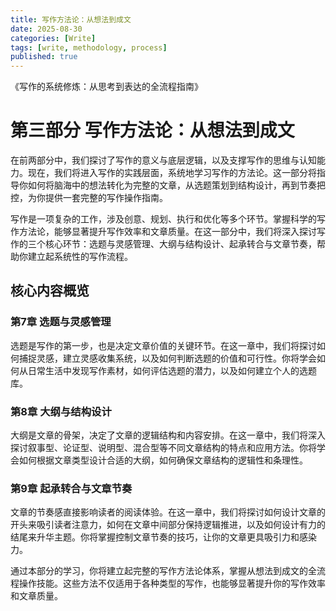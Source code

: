 ```yaml
---
title: 写作方法论：从想法到成文
date: 2025-08-30
categories: [Write]
tags: [write, methodology, process]
published: true
---
```


《写作的系统修炼：从思考到表达的全流程指南》

# 第三部分 写作方法论：从想法到成文

在前两部分中，我们探讨了写作的意义与底层逻辑，以及支撑写作的思维与认知能力。现在，我们将进入写作的实践层面，系统地学习写作的方法论。这一部分将指导你如何将脑海中的想法转化为完整的文章，从选题策划到结构设计，再到节奏把控，为你提供一套完整的写作操作指南。

写作是一项复杂的工作，涉及创意、规划、执行和优化等多个环节。掌握科学的写作方法论，能够显著提升写作效率和文章质量。在这一部分中，我们将深入探讨写作的三个核心环节：选题与灵感管理、大纲与结构设计、起承转合与文章节奏，帮助你建立起系统性的写作流程。

## 核心内容概览

### 第7章 选题与灵感管理

选题是写作的第一步，也是决定文章价值的关键环节。在这一章中，我们将探讨如何捕捉灵感，建立灵感收集系统，以及如何判断选题的价值和可行性。你将学会如何从日常生活中发现写作素材，如何评估选题的潜力，以及如何建立个人的选题库。

### 第8章 大纲与结构设计

大纲是文章的骨架，决定了文章的逻辑结构和内容安排。在这一章中，我们将深入探讨叙事型、论证型、说明型、混合型等不同文章结构的特点和应用方法。你将学会如何根据文章类型设计合适的大纲，如何确保文章结构的逻辑性和条理性。

### 第9章 起承转合与文章节奏

文章的节奏感直接影响读者的阅读体验。在这一章中，我们将探讨如何设计文章的开头来吸引读者注意力，如何在文章中间部分保持逻辑推进，以及如何设计有力的结尾来升华主题。你将掌握控制文章节奏的技巧，让你的文章更具吸引力和感染力。

通过本部分的学习，你将建立起完整的写作方法论体系，掌握从想法到成文的全流程操作技能。这些方法不仅适用于各种类型的写作，也能够显著提升你的写作效率和文章质量。